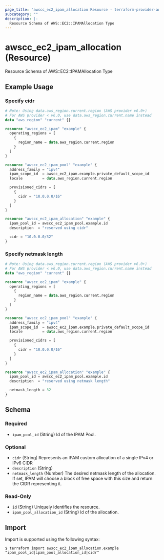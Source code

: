 ```yaml
---
page_title: "awscc_ec2_ipam_allocation Resource - terraform-provider-awscc"
subcategory: ""
description: |-
  Resource Schema of AWS::EC2::IPAMAllocation Type
---
```


# awscc_ec2_ipam_allocation (Resource)

Resource Schema of AWS::EC2::IPAMAllocation Type

## Example Usage

### Specify cidr

```terraform
# Note: Using data.aws_region.current.region (AWS provider v6.0+)
# For AWS provider < v6.0, use data.aws_region.current.name instead
data "aws_region" "current" {}

resource "awscc_ec2_ipam" "example" {
  operating_regions = [
    {
      region_name = data.aws_region.current.region
    }
  ]
}

resource "awscc_ec2_ipam_pool" "example" {
  address_family = "ipv4"
  ipam_scope_id  = awscc_ec2_ipam.example.private_default_scope_id
  locale         = data.aws_region.current.region

  provisioned_cidrs = [
    {
      cidr = "10.0.0.0/16"
    }
  ]
}

resource "awscc_ec2_ipam_allocation" "example" {
  ipam_pool_id = awscc_ec2_ipam_pool.example.id
  description  = "reserved using cidr"

  cidr = "10.0.0.0/32"
}
```

### Specify netmask length

```terraform
# Note: Using data.aws_region.current.region (AWS provider v6.0+)
# For AWS provider < v6.0, use data.aws_region.current.name instead
data "aws_region" "current" {}

resource "awscc_ec2_ipam" "example" {
  operating_regions = [
    {
      region_name = data.aws_region.current.region
    }
  ]
}

resource "awscc_ec2_ipam_pool" "example" {
  address_family = "ipv4"
  ipam_scope_id  = awscc_ec2_ipam.example.private_default_scope_id
  locale         = data.aws_region.current.region

  provisioned_cidrs = [
    {
      cidr = "10.0.0.0/16"
    }
  ]
}

resource "awscc_ec2_ipam_allocation" "example" {
  ipam_pool_id = awscc_ec2_ipam_pool.example.id
  description  = "reserved using netmask length"

  netmask_length = 32
}
```

<!-- schema generated by tfplugindocs -->
## Schema

### Required

- `ipam_pool_id` (String) Id of the IPAM Pool.

### Optional

- `cidr` (String) Represents an IPAM custom allocation of a single IPv4 or IPv6 CIDR
- `description` (String)
- `netmask_length` (Number) The desired netmask length of the allocation. If set, IPAM will choose a block of free space with this size and return the CIDR representing it.

### Read-Only

- `id` (String) Uniquely identifies the resource.
- `ipam_pool_allocation_id` (String) Id of the allocation.

## Import

Import is supported using the following syntax:

```shell
$ terraform import awscc_ec2_ipam_allocation.example "ipam_pool_id|ipam_pool_allocation_id|cidr"
```